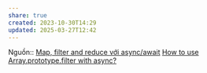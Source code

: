 ```yaml
---
share: true
created: 2023-10-30T14:29
updated: 2025-03-27T12:42
---
```

Nguồn:: [Map, filter and reduce với async/await](https://anonystick.com/blog-developer/map-filter-and-reduce-voi-asyncawait-2020042532834108)
[How to use Array.prototype.filter with async?](https://stackoverflow.com/q/47095019/3416774)